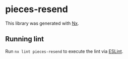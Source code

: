 # pieces-resend

This library was generated with [Nx](https://nx.dev).

## Running lint

Run `nx lint pieces-resend` to execute the lint via [ESLint](https://eslint.org/).
